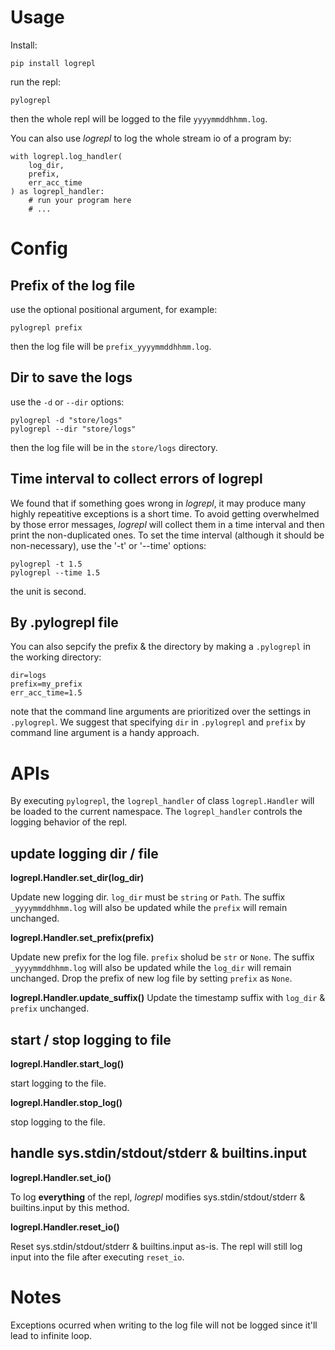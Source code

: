 # Usage
Install:
```
pip install logrepl
```

run the repl:
```
pylogrepl
```

then the whole repl will be logged to the file `yyyymmddhhmm.log`.

You can also use *logrepl* to log the whole stream io of a program by:

```
with logrepl.log_handler(
    log_dir,
    prefix,
    err_acc_time
) as logrepl_handler:
    # run your program here
    # ...
```

# Config

## Prefix of the log file

use the optional positional argument, for example:
```
pylogrepl prefix
```

then the log file will be `prefix_yyyymmddhhmm.log`.

## Dir to save the logs

use the `-d` or `--dir` options:
```
pylogrepl -d "store/logs"
pylogrepl --dir "store/logs"
```

then the log file will be in the `store/logs` directory.

## Time interval to collect errors of logrepl

We found that if something goes wrong in *logrepl*, it may produce many highly repeatitive exceptions is a short time. To avoid getting overwhelmed by those error messages, *logrepl* will collect them in a time interval and then print the non-duplicated ones. To set the time interval (although it should be non-necessary), use the '-t' or '--time' options:

```
pylogrepl -t 1.5
pylogrepl --time 1.5
```

the unit is second.

## By .pylogrepl file

You can also sepcify the prefix & the directory by making a `.pylogrepl` in the working directory:

```
dir=logs
prefix=my_prefix
err_acc_time=1.5
```

note that the command line arguments are prioritized over the settings in `.pylogrepl`. We suggest that specifying `dir` in `.pylogrepl` and `prefix` by command line argument is a handy approach.

# APIs

By executing `pylogrepl`, the `logrepl_handler` of class `logrepl.Handler` will be loaded to the current namespace. The `logrepl_handler` controls the logging behavior of the repl.

## update logging dir / file

**logrepl.Handler.set_dir(log_dir)**

Update new logging dir. `log_dir` must be `string` or `Path`. The suffix `_yyyymmddhhmm.log` will also be updated while the `prefix` will remain unchanged.

**logrepl.Handler.set_prefix(prefix)**

Update new prefix for the log file. `prefix` sholud be `str` or `None`. The suffix `_yyyymmddhhmm.log` will also be updated while the `log_dir` will remain unchanged. Drop the prefix of new log file by setting `prefix` as `None`.

**logrepl.Handler.update_suffix()**
Update the timestamp suffix with `log_dir` & `prefix` unchanged.

## start / stop logging to file

**logrepl.Handler.start_log()**

start logging to the file.

**logrepl.Handler.stop_log()**

stop logging to the file.

## handle sys.stdin/stdout/stderr & builtins.input

**logrepl.Handler.set_io()**

To log **everything** of the repl, *logrepl* modifies sys.stdin/stdout/stderr & builtins.input by this method.

**logrepl.Handler.reset_io()**

Reset sys.stdin/stdout/stderr & builtins.input as-is. The repl will still log input into the file after executing `reset_io`.

# Notes

Exceptions ocurred when writing to the log file will not be logged since it'll lead to infinite loop.

